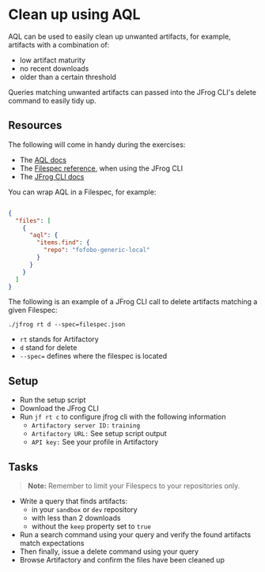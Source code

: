 # Clean up using AQL

AQL can be used to easily clean up unwanted artifacts, for example, artifacts with a combination of:

* low artifact maturity
* no recent downloads
* older than a certain threshold

Queries matching unwanted artifacts can passed into the JFrog CLI's delete command to easily tidy up.



## Resources

The following will come in handy during the exercises:

- The [AQL docs](https://www.jfrog.com/confluence/display/RTF/Artifactory+Query+Language)
- The [Filespec reference](https://www.jfrog.com/confluence/display/CLI/CLI+for+JFrog+Artifactory#CLIforJFrogArtifactory-UsingFileSpecs), when using the JFrog CLI
- The [JFrog CLI docs](https://www.jfrog.com/confluence/display/CLI/CLI+for+JFrog+Artifactory)


You can wrap AQL in a Filespec, for example:

```json

{
  "files": [
    {
      "aql": {
        "items.find": {
          "repo": "fofobo-generic-local"
        }
      }
    }
  ]
}

```

The following is an example of a JFrog CLI call to delete artifacts matching a given Filespec:

``` ./jfrog rt d --spec=filespec.json ```

* `rt` stands for Artifactory
* `d` stand for delete
* `--spec=` defines where the filespec is located


## Setup

* Run the setup script
* Download the JFrog CLI
* Run `jf rt c` to configure jfrog cli with the following information
  * `Artifactory server ID:` `training`
  * `Artifactory URL:` See setup script output
  * `API key:` See your profile in Artifactory


## Tasks

> **Note:** Remember to limit your Filespecs to your repositories only.

* Write a query that finds artifacts:
  * in your `sandbox` or `dev` repository
  * with less than 2 downloads
  * without the `keep` property set to `true`
* Run a search command using your query and verify the found artifacts match expectations
* Then finally, issue a delete command using your query
* Browse Artifactory and confirm the files have been cleaned up
